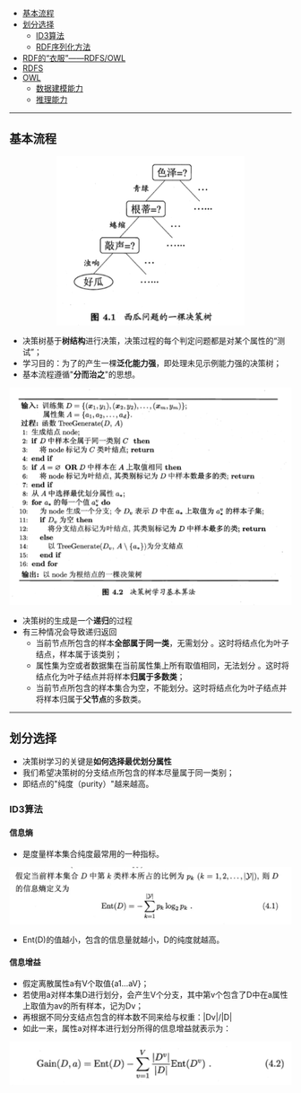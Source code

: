 <!-- TOC -->

- [基本流程](#基本流程)
- [划分选择](#划分选择)
  - [ID3算法](#ID3算法)
  - [RDF序列化方法](#RDF序列化方法)
- [RDF的“衣服”——RDFS/OWL](#RDF的“衣服”——RDFS/OWL)
- [RDFS](#RDFS)
- [OWL](#OWL)
  - [数据建模能力](#数据建模能力)
  - [推理能力](#推理能力)
<!-- /TOC-->
--------------------------------------------------

## 基本流程
<div align="center"><img src="./picture/决策树图一.png" height="" /></div>

- 决策树基于**树结构**进行决策，决策过程的每个判定问题都是对某个属性的“测试”；
- 学习目的：为了的产生一棵**泛化能力强**，即处理未见示例能力强的决策树；
- 基本流程遵循"**分而治之**"的思想。

<div align="center"><img src="./picture/流程图.png" height="" /></div>

- 决策树的生成是一个**递归**的过程
- 有三种情况会导致递归返回
    - 当前节点所包含的样本**全部属于同一类**，无需划分 。这时将结点化为叶子结点，样本属于该类别；
    - 属性集为空或者数据集在当前属性集上所有取值相同，无法划分 。这时将结点化为叶子结点并将样本**归属于多数类**；
    - 当前节点所包含的样本集合为空，不能划分。这时将结点化为叶子结点并将样本归属于**父节点**的多数类。

--------------------------------------------------

## 划分选择
- 决策树学习的关键是**如何选择最优划分属性**
- 我们希望决策树的分支结点所包含的样本尽量属于同一类别；
- 即结点的"纯度（purity）"越来越高。

### ID3算法
#### 信息熵
- 是度量样本集合纯度最常用的一种指标。

<div align="center"><img src="./picture/信息熵.png" height="" /></div>

- Ent(D)的值越小，包含的信息量就越小，D的纯度就越高。

#### 信息增益
- 假定离散属性a有V个取值{a1...aV}；
- 若使用a对样本集D进行划分，会产生V个分支，其中第v个包含了D中在a属性上取值为av的所有样本，记为Dv；
- 再根据不同分支结点包含的样本数不同来给与权重：|Dv|/|D|
- 如此一来，属性a对样本进行划分所得的信息增益就表示为：

<div align="center"><img src="./picture/信息增益.png" height="" /></div>

